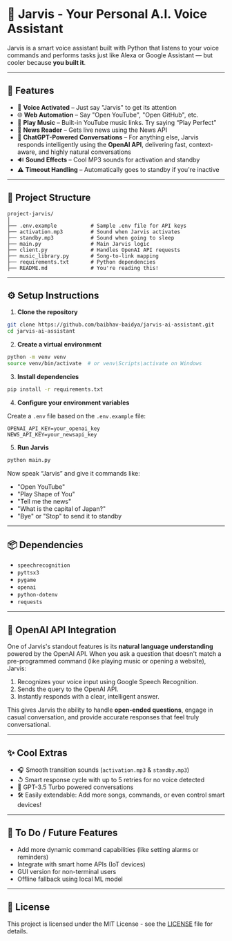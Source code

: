 # 🤖 Jarvis - Your Personal A.I. Voice Assistant

Jarvis is a smart voice assistant built with Python that listens to your voice commands and performs tasks just like Alexa or Google Assistant — but cooler because **you built it**.

---

## 🚀 Features

- 🎤 **Voice Activated** – Just say "Jarvis" to get its attention
- 🌐 **Web Automation** – Say "Open YouTube", "Open GitHub", etc.
- 🎵 **Play Music** – Built-in YouTube music links. Try saying “Play Perfect”
- 📰 **News Reader** – Gets live news using the News API
- 🧠 **ChatGPT-Powered Conversations** – For anything else, Jarvis responds intelligently using the **OpenAI API**, delivering fast, context-aware, and highly natural conversations
- 🔊 **Sound Effects** – Cool MP3 sounds for activation and standby
- ⚠️ **Timeout Handling** – Automatically goes to standby if you're inactive

---

## 📁 Project Structure

```
project-jarvis/
│
├── .env.example           # Sample .env file for API keys
├── activation.mp3         # Sound when Jarvis activates
├── standby.mp3            # Sound when going to sleep
├── main.py                # Main Jarvis logic
├── client.py              # Handles OpenAI API requests
├── music_library.py       # Song-to-link mapping
├── requirements.txt       # Python dependencies
├── README.md              # You're reading this!
```

---

## ⚙️ Setup Instructions

1. **Clone the repository**
```bash
git clone https://github.com/baibhav-baidya/jarvis-ai-assistant.git
cd jarvis-ai-assistant
```

2. **Create a virtual environment**
```bash
python -m venv venv
source venv/bin/activate  # or venv\Scripts\activate on Windows
```

3. **Install dependencies**
```bash
pip install -r requirements.txt
```

4. **Configure your environment variables**

Create a `.env` file based on the `.env.example` file:
```
OPENAI_API_KEY=your_openai_key
NEWS_API_KEY=your_newsapi_key
```

5. **Run Jarvis**
```bash
python main.py
```

Now speak “Jarvis” and give it commands like:

- "Open YouTube"
- "Play Shape of You"
- "Tell me the news"
- "What is the capital of Japan?"
- "Bye" or "Stop" to send it to standby

---

## 📦 Dependencies

- `speechrecognition`
- `pyttsx3`
- `pygame`
- `openai`
- `python-dotenv`
- `requests`

---

## 🧠 OpenAI API Integration

One of Jarvis's standout features is its **natural language understanding** powered by the OpenAI API. When you ask a question that doesn't match a pre-programmed command (like playing music or opening a website), Jarvis:

1. Recognizes your voice input using Google Speech Recognition.
2. Sends the query to the OpenAI API.
3. Instantly responds with a clear, intelligent answer.

This gives Jarvis the ability to handle **open-ended questions**, engage in casual conversation, and provide accurate responses that feel truly conversational.

---

## ✨ Cool Extras

- 🎧 Smooth transition sounds (`activation.mp3` & `standby.mp3`)
- ↺ Smart response cycle with up to 5 retries for no voice detected
- 🧠 GPT-3.5 Turbo powered conversations
- 🛠️ Easily extendable: Add more songs, commands, or even control smart devices!

---

## 📌 To Do / Future Features

- Add more dynamic command capabilities (like setting alarms or reminders)
- Integrate with smart home APIs (IoT devices)
- GUI version for non-terminal users
- Offline fallback using local ML model

---

## 📄 License

This project is licensed under the MIT License - see the [LICENSE](LICENSE) file for details.

